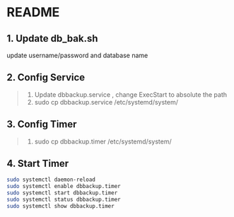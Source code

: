 
# README

## 1. Update db_bak.sh

update username/password and database name

## 2. Config Service

> 1. Update dbbackup.service , change ExecStart to absolute the path
> 2. sudo cp dbbackup.service /etc/systemd/system/

## 3. Config Timer

> 1. sudo cp dbbackup.timer /etc/systemd/system/

## 4. Start Timer

```bash
sudo systemctl daemon-reload
sudo systemctl enable dbbackup.timer
sudo systemctl start dbbackup.timer
sudo systemctl status dbbackup.timer
sudo systemctl show dbbackup.timer
```

